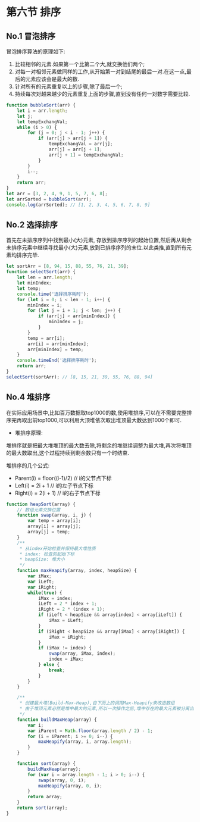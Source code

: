 # 第六节 排序

## No.1 冒泡排序

冒泡排序算法的原理如下:

1. 比较相邻的元素.如果第一个比第二个大,就交换他们两个;
2. 对每一对相邻元素做同样的工作,从开始第一对到结尾的最后一对.在这一点,最后的元素应该会是最大的数.
3. 针对所有的元素重复以上的步骤,除了最后一个;
4. 持续每次对越来越少的元素重复上面的步骤,直到没有任何一对数字需要比较.

```js
function bubbleSort(arr) {
    let i = arr.length;
    let j;
    let tempExchangVal;
    while (i > 0) {
        for (j = 0; j < i - 1; j++) {
            if (arr[j] > arr[j + 1]) {
                tempExchangVal = arr[j];
                arr[j] = arr[j + 1];
                arr[j + 1] = tempExchangVal;
            }
        }
        i--;
    }
    return arr;
}
let arr = [3, 2, 4, 9, 1, 5, 7, 6, 8];
let arrSorted = bubbleSort(arr);
console.log(arrSorted); // [1, 2, 3, 4, 5, 6, 7, 8, 9]
```

## No.2 选择排序

首先在未排序序列中找到最小(大)元素, 存放到排序序列的起始位置,然后再从剩余未排序元素中继续寻找最小(大)元素,放到已排序序列的末位.以此类推,直到所有元素均排序完毕.

```js
let sortArr = [8, 94, 15, 88, 55, 76, 21, 39];
function selectSort(arr) {
    let len = arr.length;
    let minIndex;
    let temp;
    console.time('选择排序耗时');
    for (let i = 0; i < len - 1; i++) {
        minIndex = i;
        for (let j = i + 1; j < len; j++) {
            if (arr[j] < arr[minIndex]) {
                minIndex = j;
            }
        }
        temp = arr[i];
        arr[i] = arr[minIndex];
        arr[minIndex] = temp;
    }
    console.timeEnd('选择排序耗时');
    return arr;
}
selectSort(sortArr); // [8, 15, 21, 39, 55, 76, 88, 94]
```

## No.4 堆排序

在实际应用场景中,比如百万数据取top1000的数,使用堆排序,可以在不需要完整排序完再取出前top1000,可以利用大顶堆依次取出堆顶最大数达到1000个即可.

* 堆排序原理:

堆排序就是把最大堆堆顶的最大数去除,将剩余的堆继续调整为最大堆,再次将堆顶的最大数取出,这个过程持续到剩余数只有一个时结束.

堆排序的几个公式:

* Parent(i) = floor((i-1)/2) // i的父节点下标
* Left(i) = 2i + 1 // i的左子节点下标
* Right(i) = 2(i + 1) // i的右子节点下标

```js
function heapSort(array) {
    // 数组元素交换位置
    function swap(array, i, j) {
        var temp = array[i];
        array[i] = array[j];
        array[j] = temp;
    }
    /**
     * 从index开始检查并保持最大堆性质
     * index: 检查的起始下标
     * heapSize: 堆大小
     */
    function maxHeapify(array, index, heapSize) {
        var iMax;
        var iLeft;
        var iRight;
        while(true) {
            iMax = index;
            iLeft = 2 * index + 1;
            iRight = 2 * (index + 1);
            if (iLeft < heapSize && array[index] < array[iLeft]) {
                iMax = iLeft;
            }
            if (iRight < heapSize && array[iMax] < array[iRight]) {
                iMax = iRight;
            }
            if (iMax != index) {
                swap(array, iMax, index);
                index = iMax;
            } else {
                break;
            }
        }
    }

    /**
     * 创建最大堆(Build-Max-Heap),自下而上的调用Max-Heapify来改造数组
     * 由于堆顶元素必然是堆中最大的元素,所以一次操作之后,堆中存在的最大元素被分离出堆,重复n-1次之后,数组排列完毕
     */
    function buildMaxHeap(array) {
        var i;
        var iParent = Math.floor(array.length / 2) - 1;
        for (i = iParent; i >= 0; i--) {
            maxHeapify(array, i, array.length);
        }
    }

    function sort(array) {
        buildMaxHeap(array);
        for (var i = array.length - 1; i > 0; i--) {
            swap(array, 0, i);
            maxHeapify(array, 0, i);
        }
        return array;
    }
    return sort(array);
}
```

